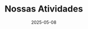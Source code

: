 ---
title: "Nossas Atividades"
description: "Conheça as nossas principais atividades e iniciativas desenvolvidas ao longo dos anos."
date: 2025-05-08 
projects:
  - title: "Seminários Científicos"
    description: "Série de apresentações mensais onde PETianos e convidados compartilham pesquisas e conhecimentos com a comunidade acadêmica."
    date: "2025-03-15"
    category: "Formação Acadêmica"
    tags: ["Comunicação Científica", "Metodologia de Pesquisa"]
    image: "/images/atividades/seminarios-cientificos.jpeg"
    icon: "fa fa-chalkboard-teacher"
    featured: true
    link: "/atividades/seminarios-cientificos"

  - title: "Confecção de Material PET"
    description: "Produção de conteúdos digitais para website e redes sociais, incluindo participação no projeto TidyTuesday"
    date: "2025-01-01"
    category: "Divulgação Científica"
    tags: ["Design Gráfico", "Redação Científica"]
    image: "/images/atividades/confeccao-material-pet.png"
    icon: "fas fa-pencil-alt"
    featured: true
    link: "/atividades/confeccao-material"
    status: "Planejado"
    badge_color: "warning"

  - title: "Consultoria Estatística"
    description: "Assessoria em análise de dados para projetos de pesquisa interdisciplinares da UFPR via edital público"
    date: "2025-01-01"
    category: "Pesquisa Aplicada"
    tags: ["Análise de Dados", "Orientação Científica"]
    image: "/images/atividades/2.png"
    icon: "fas fa-chart-line"
    featured: true
    status: "Planejado"
    badge_style: "border: 2px solid #ffc107; color: #ffc107;"  # Amarelo para planejado
    link: "/atividades/consultoria-estatistica"
    meta: "Seleção via edital | 80h | 2025"

  - title: "Sistema de Acompanhamento"
    description: "Plataforma Kanban para gestão integrada das atividades do grupo"
    date: "2025-01-01"
    category: "Gestão Interna"
    tags: ["Metodologia Ágil", "Trello", "Gestão de Tarefas"]
    image: "/images/atividades/2.png"
    icon: "fas fa-tasks"
    status: "Planejado"
    badge_color: "bg-warning text-dark"  # Amarelo para planejado
    link: "/atividades/acompanhamento"
    quick_info: "🔄 Fluxo contínuo | 📊 4 estágios | 🛠 15h"

  - title: "Aulas de Revisão PET"
    description: "Programa de reforço acadêmico para disciplinas básicas de estatística ministrado por petianos veteranos"
    date: "2025-03-10"
    category: "Ensino"
    tags: ["Probabilidade", "Inferência", "Cálculo"]
    image: "/images/atividades/2.png"
    icon: "fas fa-chalkboard-teacher"
    status: "Planejado"
    badge_style: "background-color: #17a2b8; color: white;"  # Azul para projetos de ensino
    link: "/atividades/aulas-revisao"
    quick_info: "📚 4 disciplinas | 👥 1º/2º anos | 🕒 70h"

  - title: "Eventos Científicos PET"
    description: "Organização do Encontro de Data Science e Dia do Estatístico em parceria com o Departamento"
    date: "2025-04-01"
    category: "Extensão"
    tags: ["Gestão de Eventos", "Divulgação Científica"]
    image: "/images/atividades/2.png"
    icon: "fas fa-calendar-check"
    status: "Planejado"
    badge_style: "background-color: #6f42c1; color: white;"  # Roxo para eventos
    link: "/atividades/eventos-cientificos"
    quick_info: "🎤 2 eventos principais | 🤝 Co-organização | 📅 Abr-Jun 2025"
    
  - title: "Feira de Cursos UFPR"
    description: "Divulgação do curso de Estatística com estande interativo para estudantes do Ensino Médio"
    date: "2025-06-05"
    category: "Divulgação"
    tags: ["Orientação Vocacional", "Captação de Alunos"]
    image: "/images/atividades/2.png"
    icon: "fas fa-users"
    status: "Planejado"
    badge_style: "background-color: #20c997; color: white;"  # Verde para divulgação
    link: "/atividades/feira-cursos"
    quick_info: "🏫 Feira anual | 🎲 Jogos educativos | 📈 Métricas de impacto"
    
  - title: "Processo Seletivo"
    description: "Processo seletivo PET"
    date: "2025-06-05"
    category: "Divulgação"
    tags: ["Orientação Vocacional", "Captação de Alunos"]
    image: "/images/atividades/2.png"
    icon: "fas fa-users"
    status: "Planejado"
    badge_style: "background-color: #20c997; color: white;"  # Verde para divulgação
    link: "/atividades/feira-cursos"
    quick_info: "🏫 Feira anual | 🎲 Jogos educativos | 📈 Métricas de impacto"

  - title: "PET Branding"
    description: "Processo seletivo PET"
    date: "2025-06-05"
    category: "Divulgação"
    tags: ["Orientação Vocacional", "Captação de Alunos"]
    image: "/images/atividades/2.png"
    icon: "fas fa-users"
    status: "Planejado"
    badge_style: "background-color: #20c997; color: white;"  # Verde para divulgação
    link: "/atividades/feira-cursos"
    quick_info: "🏫 Feira anual | 🎲 Jogos educativos | 📈 Métricas de impacto"
    
  - title: "Avaliação Interna"
    description: "Processo seletivo PET"
    date: "2025-06-05"
    category: "Divulgação"
    tags: ["Orientação Vocacional", "Captação de Alunos"]
    image: "/images/atividades/2.png"
    icon: "fas fa-users"
    status: "Planejado"
    badge_style: "background-color: #20c997; color: white;"  # Verde para divulgação
    link: "/atividades/feira-cursos"
    quick_info: "🏫 Feira anual | 🎲 Jogos educativos | 📈 Métricas de impacto"
    
  - title: "Coorganização de eventos científicos"
    description: "Processo seletivo PET"
    date: "2025-06-05"
    category: "Divulgação"
    tags: ["Orientação Vocacional", "Captação de Alunos"]
    image: "/images/atividades/2.png"
    icon: "fas fa-users"
    status: "Planejado"
    badge_style: "background-color: #20c997; color: white;"  # Verde para divulgação
    link: "/atividades/feira-cursos"
    quick_info: "🏫 Feira anual | 🎲 Jogos educativos | 📈 Métricas de impacto"
    
  - title: "Leitura de Artigos"
    description: "Processo seletivo PET"
    date: "2025-06-05"
    category: "Divulgação"
    tags: ["Orientação Vocacional", "Captação de Alunos"]
    image: "/images/atividades/2.png"
    icon: "fas fa-users"
    status: "Planejado"
    badge_style: "background-color: #20c997; color: white;"  # Verde para divulgação
    link: "/atividades/feira-cursos"
    quick_info: "🏫 Feira anual | 🎲 Jogos educativos | 📈 Métricas de impacto"
    
  - title: "Acompanhamento"
    description: "Processo seletivo PET"
    date: "2025-06-05"
    category: "Divulgação"
    tags: ["Orientação Vocacional", "Captação de Alunos"]
    image: "/images/atividades/2.png"
    icon: "fas fa-users"
    status: "Planejado"
    badge_style: "background-color: #20c997; color: white;"  # Verde para divulgação
    link: "/atividades/feira-cursos"
    quick_info: "🏫 Feira anual | 🎲 Jogos educativos | 📈 Métricas de impacto"
    
  - title: "PET Estatística na Web"
    description: "Processo seletivo PET"
    date: "2025-06-05"
    category: "Divulgação"
    tags: ["Orientação Vocacional", "Captação de Alunos"]
    image: "/images/atividades/2.png"
    icon: "fas fa-users"
    status: "Planejado"
    badge_style: "background-color: #20c997; color: white;"  # Verde para divulgação
    link: "/atividades/feira-cursos"
    quick_info: "🏫 Feira anual | 🎲 Jogos educativos | 📈 Métricas de impacto"
    
  - title: "Aula Inaugural"
    description: "Processo seletivo PET"
    date: "2025-06-05"
    category: "Divulgação"
    tags: ["Orientação Vocacional", "Captação de Alunos"]
    image: "/images/atividades/2.png"
    icon: "fas fa-users"
    status: "Planejado"
    badge_style: "background-color: #20c997; color: white;"  # Verde para divulgação
    link: "/atividades/feira-cursos"
    quick_info: "🏫 Feira anual | 🎲 Jogos educativos | 📈 Métricas de impacto"
    
  - title: "Minicursos"
    description: "Processo seletivo PET"
    date: "2025-06-05"
    category: "Divulgação"
    tags: ["Orientação Vocacional", "Captação de Alunos"]
    image: "/images/atividades/2.png"
    icon: "fas fa-users"
    status: "Planejado"
    badge_style: "background-color: #20c997; color: white;"  # Verde para divulgação
    link: "/atividades/feira-cursos"
    quick_info: "🏫 Feira anual | 🎲 Jogos educativos | 📈 Métricas de impacto"
    
  - title: "Pesquisa Científica Individual"
    description: "Processo seletivo PET"
    date: "2025-06-05"
    category: "Divulgação"
    tags: ["Orientação Vocacional", "Captação de Alunos"]
    image: "/images/atividades/2.png"
    icon: "fas fa-users"
    status: "Planejado"
    badge_style: "background-color: #20c997; color: white;"  # Verde para divulgação
    link: "/atividades/feira-cursos"
    quick_info: "🏫 Feira anual | 🎲 Jogos educativos | 📈 Métricas de impacto"
    
  - title: "Aprendizado Estatístico Expresso"
    description: "Processo seletivo PET"
    date: "2025-06-05"
    category: "Divulgação"
    tags: ["Orientação Vocacional", "Captação de Alunos"]
    image: "/images/atividades/2.png"
    icon: "fas fa-users"
    status: "Planejado"
    badge_style: "background-color: #20c997; color: white;"  # Verde para divulgação
    link: "/atividades/feira-cursos"
    quick_info: "🏫 Feira anual | 🎲 Jogos educativos | 📈 Métricas de impacto"
---